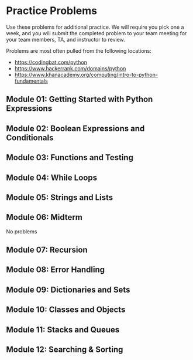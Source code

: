 # Practice Problems

Use these problems for additional practice. We will require you pick one a week, and you will submit the completed problem to your team meeting for your team members, TA, and instructor to review. 

Problems are most often pulled from the following locations:
* https://codingbat.com/python
* https://www.hackerrank.com/domains/python
* https://www.khanacademy.org/computing/intro-to-python-fundamentals 


## Module 01: Getting Started with Python Expressions



## Module 02: Boolean Expressions and Conditionals

## Module 03: Functions and Testing


## Module 04: While Loops


## Module 05:  Strings and Lists


## Module 06: Midterm
No problems


## Module 07: Recursion

## Module 08: Error Handling


## Module 09: Dictionaries and Sets


## Module 10: Classes and Objects

## Module 11: Stacks and Queues

## Module 12: Searching & Sorting
